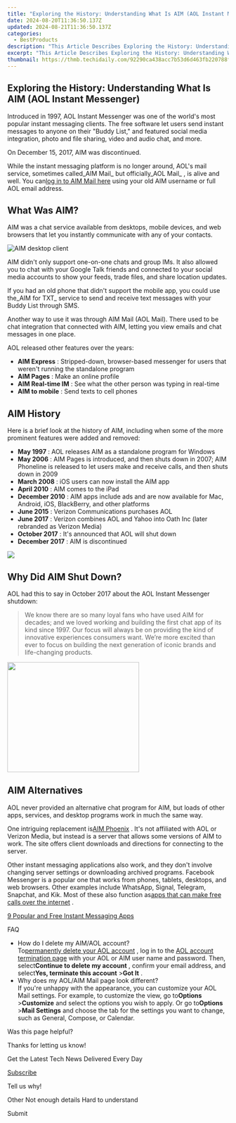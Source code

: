 ```yaml
---
title: "Exploring the History: Understanding What Is AIM (AOL Instant Messenger)"
date: 2024-08-20T11:36:50.137Z
updated: 2024-08-21T11:36:50.137Z
categories:
  - BestProducts
description: "This Article Describes Exploring the History: Understanding What Is AIM (AOL Instant Messenger)"
excerpt: "This Article Describes Exploring the History: Understanding What Is AIM (AOL Instant Messenger)"
thumbnail: https://thmb.techidaily.com/92290ca438acc7b53d6d463fb220788f23c7aae03036a5859c384dd9ace3b529.jpg
---
```


## Exploring the History: Understanding What Is AIM (AOL Instant Messenger)
 Introduced in 1997, AOL Instant Messenger was one of the world's most popular instant messaging clients. The free software let users send instant messages to anyone on their "Buddy List," and featured social media integration, photo and file sharing, video and audio chat, and more.

 On December 15, 2017, AIM was discontinued.

 While the instant messaging platform is no longer around, AOL's mail service, sometimes called_AIM Mail_ but officially_AOL Mail_ , is alive and well. You can[log in to AIM Mail here](https://login.aol.com/) using your old AIM username or full AOL email address.

## What Was AIM?

 AIM was a chat service available from desktops, mobile devices, and web browsers that let you instantly communicate with any of your contacts.

![AIM desktop client](https://www.lifewire.com/thmb/yPwUrCLjIYNkMJqqniYdgAXFPHw=/1500x0/filters:no_upscale():max_bytes(150000):strip_icc():format(webp)/aim-aol-instant-messenger-463f8beb56de4bcf942fde0bda74f84f-b60c5d8c5602444d977ef4444345343f.png)

 AIM didn't only support one-on-one chats and group IMs. It also allowed you to chat with your Google Talk friends and connected to your social media accounts to show your feeds, trade files, and share location updates.

 If you had an old phone that didn't support the mobile app, you could use the_AIM for TXT_ service to send and receive text messages with your Buddy List through SMS.

 Another way to use it was through AIM Mail (AOL Mail). There used to be chat integration that connected with AIM, letting you view emails and chat messages in one place.

 AOL released other features over the years:

* **AIM Express** : Stripped-down, browser-based messenger for users that weren't running the standalone program
* **AIM Pages** : Make an online profile
* **AIM Real-time IM** : See what the other person was typing in real-time
* **AIM to mobile** : Send texts to cell phones

## AIM History

 Here is a brief look at the history of AIM, including when some of the more prominent features were added and removed:

* **May 1997** : AOL releases AIM as a standalone program for Windows
* **May 2006** : AIM Pages is introduced, and then shuts down in 2007; AIM Phoneline is released to let users make and receive calls, and then shuts down in 2009
* **March 2008** : iOS users can now install the AIM app
* **April 2010** : AIM comes to the iPad
* **December 2010** : AIM apps include ads and are now available for Mac, Android, iOS, BlackBerry, and other platforms
* **June 2015** : Verizon Communications purchases AOL
* **June 2017** : Verizon combines AOL and Yahoo into Oath Inc (later rebranded as Verizon Media)
* **October 2017** : It's announced that AOL will shut down
* **December 2017** : AIM is discontinued

<!-- affiliate ads begin -->
<a href="https://store.massmailsoftware.com/order/checkout.php?PRODS=1047974&QTY=1&AFFILIATE=108875&CART=1"><img src="https://secure.avangate.com/images/merchant/dc87c13749315c7217cdc4ac692e704c/banera_for_partners-04_%281%29.jpg" border="0"></a>
<!-- affiliate ads end -->
## Why Did AIM Shut Down?

 AOL had this to say in October 2017 about the AOL Instant Messenger shutdown:

> We know there are so many loyal fans who have used AIM for decades; and we loved working and building the first chat app of its kind since 1997\. Our focus will always be on providing the kind of innovative experiences consumers want. We’re more excited than ever to focus on building the next generation of iconic brands and life-changing products.

<!-- affiliate ads begin -->
<a href="https://godlikehost.sjv.io/c/5597632/1920047/21774" target="_top" id="1920047"><img src="//a.impactradius-go.com/display-ad/21774-1920047" border="0" alt="" width="300" height="250"/></a><img height="0" width="0" src="https://imp.pxf.io/i/5597632/1920047/21774" style="position:absolute;visibility:hidden;" border="0" />
<!-- affiliate ads end -->
## AIM Alternatives

 AOL never provided an alternative chat program for AIM, but loads of other apps, services, and desktop programs work in much the same way.

 One intriguing replacement is[AIM Phoenix](https://phoenixim.ddns.net/phoenix/index.php) . It's not affiliated with AOL or Verizon Media, but instead is a server that allows some versions of AIM to work. The site offers client downloads and directions for connecting to the server.

 Other instant messaging applications also work, and they don't involve changing server settings or downloading archived programs. Facebook Messenger is a popular one that works from phones, tablets, desktops, and web browsers. Other examples include WhatsApp, Signal, Telegram, Snapchat, and Kik. Most of these also function as[apps that can make free calls over the internet](https://www.lifewire.com/free-internet-phone-calls-1356646) .

[9 Popular and Free Instant Messaging Apps](https://www.lifewire.com/popular-and-free-instant-messaging-apps-3485937)

 FAQ

* How do I delete my AIM/AOL account?  
 To[permanently delete your AOL account](https://www.lifewire.com/close-your-aim-mail-account-1170919) , log in to the [AOL account termination page](https://aol.mydashboard.oath.com/delete-my-account) with your AOL or AIM user name and password. Then, select**Continue to delete my account** , confirm your email address, and select**Yes, terminate this account** \>**Got It** .
* Why does my AOL/AIM Mail page look different?  
 If you're unhappy with the appearance, you can customize your AOL Mail settings. For example, to customize the view, go to**Options** \>**Customize** and select the options you wish to apply. Or go to**Options** \>**Mail Settings** and choose the tab for the settings you want to change, such as General, Compose, or Calendar.

Was this page helpful?

Thanks for letting us know!

 Get the Latest Tech News Delivered Every Day

[Subscribe](https://www.lifewire.com/#)

Tell us why!

 Other  Not enough details  Hard to understand

 Submit

<ins class="adsbygoogle"
     style="display:block"
     data-ad-format="autorelaxed"
     data-ad-client="ca-pub-7571918770474297"
     data-ad-slot="1223367746"></ins>



<ins class="adsbygoogle"
     style="display:block"
     data-ad-client="ca-pub-7571918770474297"
     data-ad-slot="8358498916"
     data-ad-format="auto"
     data-full-width-responsive="true"></ins>


